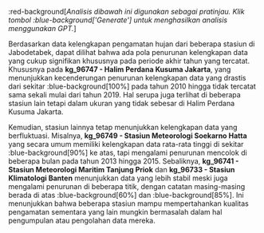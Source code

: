 :red-background[_Analisis dibawah ini digunakan sebagai pratinjau. Klik tombol :blue-background['Generate'] untuk menghasilkan analisis menggunakan GPT._]

Berdasarkan data kelengkapan pengamatan hujan dari beberapa stasiun di Jabodetabek, dapat dilihat bahwa ada pola penurunan kelengkapan data yang cukup signifikan khususnya pada periode akhir tahun yang tercatat. Khususnya pada **kg_96747 - Halim Perdana Kusuma Jakarta**, yang menunjukkan kecenderungan penurunan kelengkapan data yang drastis dari sekitar :blue-background[100%] pada tahun 2010 hingga tidak tercatat sama sekali mulai dari tahun 2019. Hal serupa juga terlihat di beberapa stasiun lain tetapi dalam ukuran yang tidak sebesar di Halim Perdana Kusuma Jakarta.

Kemudian, stasiun lainnya tetap menunjukkan kelengkapan data yang berfluktuasi. Misalnya, **kg_96749 - Stasiun Meteorologi Soekarno Hatta** yang secara umum memiliki kelengkapan data rata-rata tinggi di sekitar :blue-background[90%] ke atas, tapi mengalami penurunan mencolok di beberapa bulan pada tahun 2013 hingga 2015. Sebaliknya, **kg_96741 - Stasiun Meteorologi Maritim Tanjung Priok** dan **kg_96733 - Stasiun Klimatologi Banten** menunjukkan data yang lebih stabil meski juga mengalami penurunan di beberapa titik, dengan catatan masing-masing berada di atas :blue-background[60%] dan :blue-background[85%]. Ini menunjukkan bahwa beberapa stasiun mampu mempertahankan kualitas pengamatan sementara yang lain mungkin bermasalah dalam hal pengumpulan atau pengolahan data mereka.